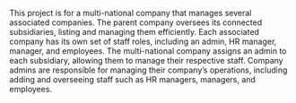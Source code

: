 This project is for a multi-national company that manages several associated companies. The parent company oversees its connected subsidiaries, listing and managing them efficiently. Each associated company has its own set of staff roles, including an admin, HR manager, manager, and employees. The multi-national company assigns an admin to each subsidiary, allowing them to manage their respective staff. Company admins are responsible for managing their company’s operations, including adding and overseeing staff such as HR managers, managers, and employees.

